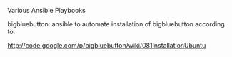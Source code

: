 Various Ansible Playbooks

bigbluebutton: ansible to automate installation of bigbluebutton according to:

http://code.google.com/p/bigbluebutton/wiki/081InstallationUbuntu
